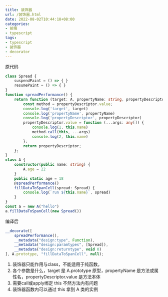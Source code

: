 ```yaml
---
title: 装饰器
url: /装饰器.html
date: 2022-08-02T10:44:18+08:00
categories:
- 前端
- typescript
tags:
- typescript
- 装饰器
- decorator
---
```


原代码
```ts
class Spread {
    suspendPaint = () => { }
    resumePaint = () => { }
}
function spreadPerformance() {
    return function (target: A, propertyName: string, propertyDescriptor: PropertyDescriptor) {
        const method = propertyDescriptor.value;
        console.log('target', target)
        console.log('propertyName', propertyName)
        console.log('propertyDescriptor', propertyDescriptor)
        propertyDescriptor.value = function (...args: any[]) {
            console.log(1, this.name)
            method.call(this, ...args)
            console.log(2, this.name)
        };
        return propertyDescriptor;
    };
}
class A {
    constructor(public name: string) {
        A.age = 22
    }
    public static age = 18
    @spreadPerformance()
    fillDataToSpanCell(spread: Spread) {
        console.log(`run ${this.name}`, spread)
    }
}
const a = new A("hello")
a.fillDataToSpanCell(new Spread())
```

编译后
```js
__decorate([
    spreadPerformance(),
    __metadata("design:type", Function),
    __metadata("design:paramtypes", [Spread]),
    __metadata("design:returntype", void 0)
], A.prototype, "fillDataToSpanCell", null);
```

1. 装饰器只能作用与class，不能适用于纯函数。
2. 各个参数是什么，target 是 A.prototype 原型，propertyName 是方法或属性名，propertyDescriptor.value 是方法本体
3. 需要call或apply绑定 this 不然方法内有问题
4. 装饰器函数内可以通过 this 拿到 A 类的实例